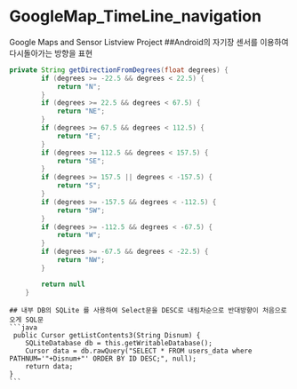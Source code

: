 # GoogleMap_TimeLine_navigation
Google Maps and Sensor Listview Project
##Android의 자기장 센서를 이용하여 다시돌아가는 방향을 표현
```java
private String getDirectionFromDegrees(float degrees) {
        if (degrees >= -22.5 && degrees < 22.5) {
            return "N";
        }
        if (degrees >= 22.5 && degrees < 67.5) {
            return "NE";
        }
        if (degrees >= 67.5 && degrees < 112.5) {
            return "E";
        }
        if (degrees >= 112.5 && degrees < 157.5) {
            return "SE";
        }
        if (degrees >= 157.5 || degrees < -157.5) {
            return "S";
        }
        if (degrees >= -157.5 && degrees < -112.5) {
            return "SW";
        }
        if (degrees >= -112.5 && degrees < -67.5) {
            return "W";
        }
        if (degrees >= -67.5 && degrees < -22.5) {
            return "NW";
        }

        return null
    }
```
    
    ## 내부 DB의 SQLite 를 사용하여 Select문을 DESC로 내림차순으로 반대방향이 처음으로 오게 SQL문
    ```java
     public Cursor getListContents3(String Disnum) {
        SQLiteDatabase db = this.getWritableDatabase();
        Cursor data = db.rawQuery("SELECT * FROM users_data where PATHNUM='"+Disnum+"' ORDER BY ID DESC;", null);
        return data;
    }
    ```
